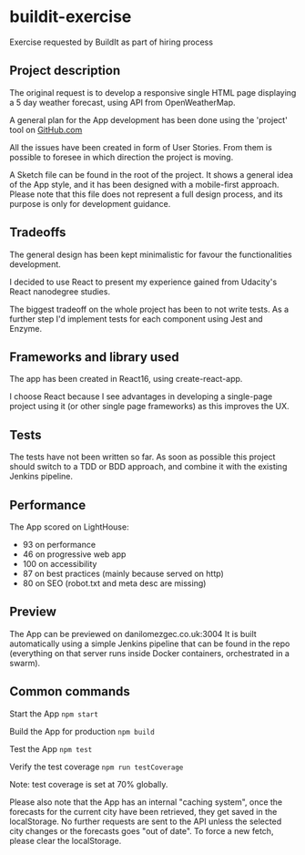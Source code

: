 # buildit-exercise
Exercise requested by BuildIt as part of hiring process

## Project description
The original request is to develop a responsive single HTML page displaying a
 5 day weather forecast, using API from OpenWeatherMap.
 
A general plan for the App development has been done using the 'project' tool
 on [GitHub.com](https://github.com/duiliopastorelli/buildit-exercise/projects/2)  

All the issues have been created in form of User Stories. From them is 
possible to foresee in which direction the project is moving.

A Sketch file can be found in the root of the project. It shows a general 
idea of the App style, and it has been designed with a mobile-first approach.
 Please note that this file does not represent a full design process, and 
 its purpose is only for development guidance.
 
## Tradeoffs
The general design has been kept minimalistic for favour the functionalities 
development. 

I decided to use React to present my experience gained from Udacity's 
React nanodegree studies.
 
The biggest tradeoff on the whole project has been to not write tests. As a 
further step I'd implement tests for each component using Jest and Enzyme.

## Frameworks and library used
The app has been created in React16, using create-react-app.

I choose React because I see advantages in developing a single-page project 
using it (or other single page frameworks) as this improves the UX.

## Tests
The tests have not been written so far. As soon as possible this project 
should switch to a TDD or BDD approach, and combine it with the existing 
Jenkins pipeline.
 
## Performance
The App scored on LightHouse:
- 93 on performance
- 46 on progressive web app
- 100 on accessibility
- 87 on best practices (mainly because served on http)
- 80 on SEO (robot.txt and meta desc are missing)

## Preview
The App can be previewed on danilomezgec.co.uk:3004
It is built automatically using a simple Jenkins pipeline that can be found 
in the repo (everything on that server runs inside Docker containers, 
orchestrated in a swarm).

## Common commands

Start the App
```npm start```

Build the App for production
```npm build```

Test the App
```npm test```

Verify the test coverage
```npm run testCoverage```

Note: test coverage is set at 70% globally.

Please also note that the App has an internal "caching system", once the 
forecasts for the current city have been retrieved, they get saved in the 
localStorage. No further requests are sent to the API unless the selected 
city changes or the forecasts goes "out of date". To force a new fetch, 
please clear the localStorage.